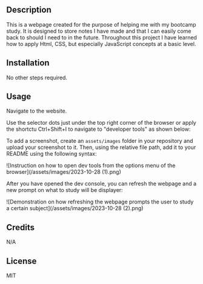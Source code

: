 
## Description

This is a webpage created for the purpose of helping me with my bootcamp study. It is designed to store notes I have made and that I can easily come back to should I need to in the future.
Throughout this project I have learned how to apply Html, CSS, but especially JavaScript concepts at a basic level.

## Installation

No other steps required.

## Usage

Navigate to the website.

Use the selector dots just under the top right corner of the browser or apply the shortctu Ctrl+Shift+I to navigate to "developer tools" as shown below:


To add a screenshot, create an `assets/images` folder in your repository and upload your screenshot to it. Then, using the relative file path, add it to your README using the following syntax:

![Instruction on how to open dev tools from the options menu of the browser](/assets/images/2023-10-28 (1).png)

After you have opened the dev console, you can refresh the webpage and a new prompt on what to study will be displayer:

![Demonstration on how refreshing the webpage prompts the user to study a certain subject](/assets/images/2023-10-28 (2).png)

## Credits

N/A

## License

MIT
